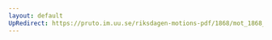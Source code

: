 ```yaml
---
layout: default
UpRedirect: https://pruto.im.uu.se/riksdagen-motions-pdf/1868/mot_1868__ak__107/mot_1868__ak__107-003.pdf
---
```

